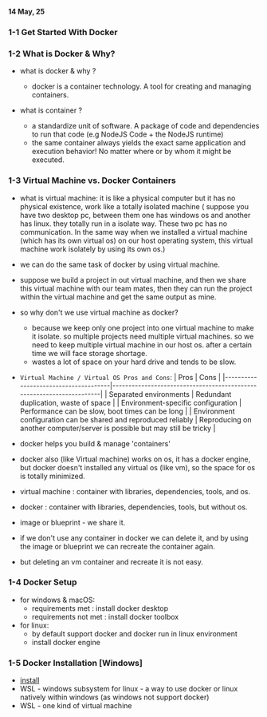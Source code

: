 **14 May, 25**

### 1-1 Get Started With Docker

### 1-2 What is Docker & Why?

- what is docker & why ?

  - docker is a container technology. A tool for creating and managing containers.

- what is container ?
  - a standardize unit of software. A package of code and dependencies to run that code (e.g NodeJS Code + the NodeJS runtime)
  - the same container always yields the exact same application and execution behavior! No matter where or by whom it might be executed.

### 1-3 Virtual Machine vs. Docker Containers

- what is virtual machine: it is like a physical computer but it has no physical existence, work like a totally isolated machine ( suppose you have two desktop pc, between them one has windows os and another has linux. they totally run in a isolate way. These two pc has no communication. In the same way when we installed a virtual machine (which has its own virtual os) on our host operating system, this virtual machine work isolately by using its own os.)

- we can do the same task of docker by using virtual machine.

- suppose we build a project in out virtual machine, and then we share this virtual machine with our team mates, then they can run the project within the virtual machine and get the same output as mine.

- so why don't we use virtual machine as docker?

  - because we keep only one project into one virtual machine to make it isolate. so multiple projects need multiple virtual machines. so we need to keep multiple virtual machine in our host os. after a certain time we will face storage shortage.
  - wastes a lot of space on your hard drive and tends to be slow.

- `Virtual Machine / Virtual OS Pros and Cons`:
  | Pros | Cons |
  |--------------------------------------|----------------------------------------------------------------------|
  | Separated environments | Redundant duplication, waste of space |
  | Environment-specific configuration | Performance can be slow, boot times can be long |
  | Environment configuration can be shared and reproduced reliably | Reproducing on another computer/server is possible but may still be tricky |

- docker helps you build & manage 'containers'

- docker also (like Virtual machine) works on os, it has a docker engine, but docker doesn't installed any virtual os (like vm), so the space for os is totally minimized.

- virtual machine : container with libraries, dependencies, tools, and os.
- docker : container with libraries, dependencies, tools, but without os.

- image or blueprint - we share it.
- if we don't use any container in docker we can delete it, and by using the image or blueprint we can recreate the container again.
- but deleting an vm container and recreate it is not easy.

### 1-4 Docker Setup

- for windows & macOS:
  - requirements met : install docker desktop
  - requirements not met : install docker toolbox
- for linux:
  - by default support docker and docker run in linux environment
  - install docker engine

### 1-5 Docker Installation [Windows]

- [install](https://docs.docker.com/desktop/setup/install/windows-install/)
- WSL - windows subsystem for linux - a way to use docker or linux natively within windows (as windows not support docker)
- WSL - one kind of virtual machine
